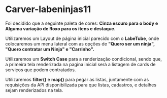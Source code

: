 # Carver-labeninjas11

Foi decidido que a seguinte paleta de cores: **Cinza escuro para o body e Alguma variação de Roxo para os itens e destaque.** 

Utilizaremos um Layout de página inicial parecido com o **LabeTube**, onde colocaremos um menu lateral com as opções de **"Quero ser um ninja", "Quero contratar um Ninja" e "Carrinho".**

Utilizaremos um **Switch Case** para a renderização condicional, sendo que, a primeira tela renderizada na pagina inicial será a listagem de cards de serviços que podem contratados.

Utilizaremos **filter()** e  **map()** para pegar as listas, juntamente com as requisições da API disponibilizada para que listas, cadastros, e detalhes sejam renderizados na tela.